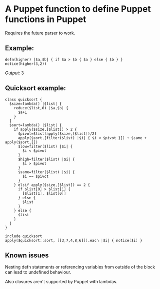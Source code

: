 A Puppet function to define Puppet functions in Puppet
======================================================

Requires the future parser to work.

Example:
--------

    defn(higher) |$a,$b| { if $a > $b { $a } else { $b } }
    notice(higher(3,2))

*Output:* 3

Quicksort example:
------------------

```puppet
class quicksort {
  $size=lambda() |$list| {
    reduce($list,0) |$a,$b| {
      $a+1
    }
  }
  $sort=lambda() |$list| {
    if apply($size,[$list]) > 2 {
      $pivot=$list[apply($size,[$list])/2]
      apply($sort,[filter($list) |$i| { $i < $pivot }]) + $same + apply($sort,[])
      $low=filter($list) |$i| {
        $i < $pivot
      }
      $high=filter($list) |$i| {
        $i > $pivot
      }
      $same=filter($list) |$i| {
        $i == $pivot
      }
    } elsif apply($size,[$list]) == 2 {
      if $list[0] > $list[1] {
        [$list[1], $list[0]]
      } else {
        $list
      }
    } else {
      $list
    }
  }
}

include quicksort
apply($quicksort::sort, [[3,7,4,8,6]]).each |$i| { notice($i) }
```

Known issues
------------

Nesting defn statements or referencing variables from outside of the block can
lead to undefined behaviour.

Also closures aren't supported by Puppet with lambdas.
